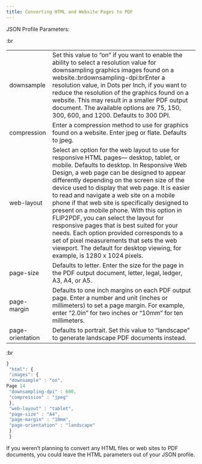 ```yaml
---
title: Converting HTML and Website Pages to PDF
---
```


JSON Profile Parameters:

:br

|                  |                                                                                                                                                                                                                                                                                                                                                                                                                                                                                                                                                                                                                                                                                                      |
| ---------------- | ---------------------------------------------------------------------------------------------------------------------------------------------------------------------------------------------------------------------------------------------------------------------------------------------------------------------------------------------------------------------------------------------------------------------------------------------------------------------------------------------------------------------------------------------------------------------------------------------------------------------------------------------------------------------------------------------------- |
| downsample       | Set this value to “on” if you want to enable the ability to select a resolution value for downsampling graphics images found on a website.:brdownsampling-dpi:brEnter a resolution value, in Dots per Inch, if you want to reduce the resolution of the graphics found on a website. This may result in a smaller PDF output document. The available options are 75, 150, 300, 600, and 1200. Defaults to 300 DPI.                                                                                                                                                                                                                                                                                   |
| compression      | Enter a compression method to use for graphics found on a website. Enter jpeg or flate. Defaults to jpeg.                                                                                                                                                                                                                                                                                                                                                                                                                                                                                                                                                                                            |
| web-layout       | Select an option for the web layout to use for responsive HTML pages— desktop, tablet, or mobile. Defaults to desktop. In Responsive Web Design, a web page can be designed to appear differently depending on the screen size of the device used to display that web page. It is easier to read and navigate a web site on a mobile phone if that web site is specifically designed to present on a mobile phone. With this option in FLIP2PDF, you can select the layout for responsive pages that is best suited for your needs. Each option provided corresponds to a set of pixel measurements that sets the web viewport. The default for desktop viewing, for example, is 1280 x 1024 pixels. |
| page-size        | Defaults to letter. Enter the size for the page in the PDF output document, letter, legal, ledger, A3, A4, or A5.                                                                                                                                                                                                                                                                                                                                                                                                                                                                                                                                                                                    |
| page-margin      | Defaults to one inch margins on each PDF output page. Enter a number and unit (inches or millimeters) to set a page margin. For example, enter “2.0in” for two inches or “10mm” for ten millimeters.                                                                                                                                                                                                                                                                                                                                                                                                                                                                                                 |
| page-orientation | Defaults to portrait. Set this value to “landscape” to generate landscape PDF documents instead.                                                                                                                                                                                                                                                                                                                                                                                                                                                                                                                                                                                                     |

:br

```js
}
 "html": {
 "images": {
 "downsample" : "on",
Page 14
 "downsampling-dpi" : 600,
 "compression" : "jpeg"
 },
 "web-layout" : "tablet",
 "page-size" : "A4",
 "page-margin" : "10mm",
 "page-orientation" : "landscape"
 }
 }
```

If you weren’t planning to convert any HTML files or web sites to PDF documents, you could leave the HTML parameters out of your JSON profile.
